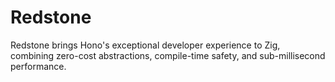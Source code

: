 # Redstone
Redstone brings Hono's exceptional developer experience to Zig, combining zero-cost abstractions, compile-time safety, and sub-millisecond performance.
